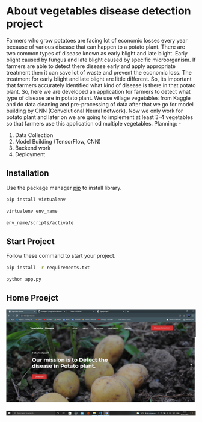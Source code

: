 # About vegetables disease detection project

Farmers who grow potatoes are facing lot of economic losses every year because of
various disease that can happen to a potato plant. There are two common types of disease
known as early blight and late blight. Early blight caused by fungus and late blight caused by
specific microorganism.
If farmers are able to detect there disease early and apply appropriate treatment then it
can save lot of waste and prevent the economic loss. The treatment for early blight and late
blight are little different. So, its important that farmers accurately identified what kind of
disease is there in that potato plant. So, here we are developed an application for farmers to
detect what type of disease are in potato plant.
We use village vegetables from Kaggle and do data cleaning and pre-processing of data
after that we go for model building by CNN (Convolutional Neural network).
Now we only work for potato plant and later on we are going to implement at least 3-4
vegetables so that farmers use this application od multiple vegetables.
Planning: -
1. Data Collection
2. Model Building (TensorFlow, CNN)
3. Backend work
4. Deployment 

## Installation

Use the package manager [pip](https://pip.pypa.io/en/stable/) to install library.

```bash
pip install virtualenv
```
```bash
virtualenv env_name
```
```bash
env_name/scripts/activate
```
## Start Project

Follow these command to start your project.

```bash
pip install -r requirements.txt
```
```bash
python app.py
```
## Home Proejct

![Test Image 1](https://github.com/codejay411/Vegetables-Leaf-Disease-Detection/blob/main/homepage.png)
